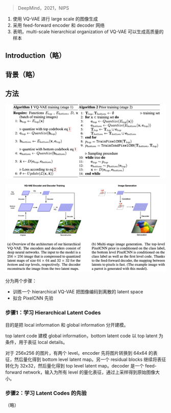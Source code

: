 > DeepMind，2021，NIPS

1. 使用  VQ-VAE 进行 large scale 的图像生成
2. 采用 feed-forward encoder 和 decoder 网络
3. 表明，multi-scale hierarchical organization of VQ-VAE 可以生成高质量的样本

## Introduction（略）

## 背景（略）

## 方法

![](image/Pasted%20image%2020230925152228.png)

![](image/Pasted%20image%2020230925152254.png)

分为两个步骤：
+ 训练一个 hierarchical VQ-VAE 把图像编码到离散的 latent space
+ 拟合 PixelCNN 先验

### 步骤1：学习 Hierarchical Latent Codes

目的是把 local information 和 global information 分开建模。

top latent code 建模 global information，bottom latent code 以 top latent 为条件，用于表征 local details。

对于 256x256 的图片，有两个 level。encoder 先将图片转换到 64x64 的表征，然后量化得到 bottom level latent map。另一个 residual blocks 继续将表征转化为 32x32，然后量化得到 top level latent map。decoder 是一个 feed-forward network，输入为所有 level 的量化表征，通过上采样得到原始图像大小。

### 步骤2：学习 Latent Codes 的先验

（略）